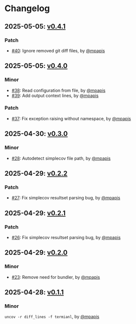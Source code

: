 # Changelog

## 2025-05-05: [v0.4.1](https://github.com/mpapis/uncov/releases/tag/v0.4.1)

### Patch

- [#40](https://github.com/mpapis/uncov/pull/40): Ignore removed git diff files, by [@mpapis](https://github.com/mpapis)



## 2025-05-05: [v0.4.0](https://github.com/mpapis/uncov/releases/tag/v0.4.0)

### Minor

- [#38](https://github.com/mpapis/uncov/pull/38): Read configuration from file, by [@mpapis](https://github.com/mpapis)
- [#39](https://github.com/mpapis/uncov/pull/39): Add output context lines, by [@mpapis](https://github.com/mpapis)

### Patch

- [#37](https://github.com/mpapis/uncov/pull/37): Fix exception raising without namespace, by [@mpapis](https://github.com/mpapis)



## 2025-04-30: [v0.3.0](https://github.com/mpapis/uncov/releases/tag/v0.3.0)

### Minor

- [#28](https://github.com/mpapis/uncov/pull/28): Autodetect simplecov file path, by [@mpapis](https://github.com/mpapis)



## 2025-04-29: [v0.2.2](https://github.com/mpapis/uncov/releases/tag/v0.2.2)

### Patch

- [#27](https://github.com/mpapis/uncov/pull/27): Fix simplecov resultset parsing bug, by [@mpapis](https://github.com/mpapis)


## 2025-04-29: [v0.2.1](https://github.com/mpapis/uncov/releases/tag/v0.2.1)

### Patch

- [#26](https://github.com/mpapis/uncov/pull/26): Fix simplecov resultset parsing bug, by [@mpapis](https://github.com/mpapis)


## 2025-04-29: [v0.2.0](https://github.com/mpapis/uncov/releases/tag/v0.2.0)

### Minor

- [#23](https://github.com/mpapis/uncov/pull/23): Remove need for bundler, by [@mpapis](https://github.com/mpapis)


## 2025-04-28: [v0.1.1](https://github.com/mpapis/uncov/releases/tag/v0.1.1)

### Minor

`uncov -r diff_lines -f termianl`, by [@mpapis](https://github.com/mpapis)
